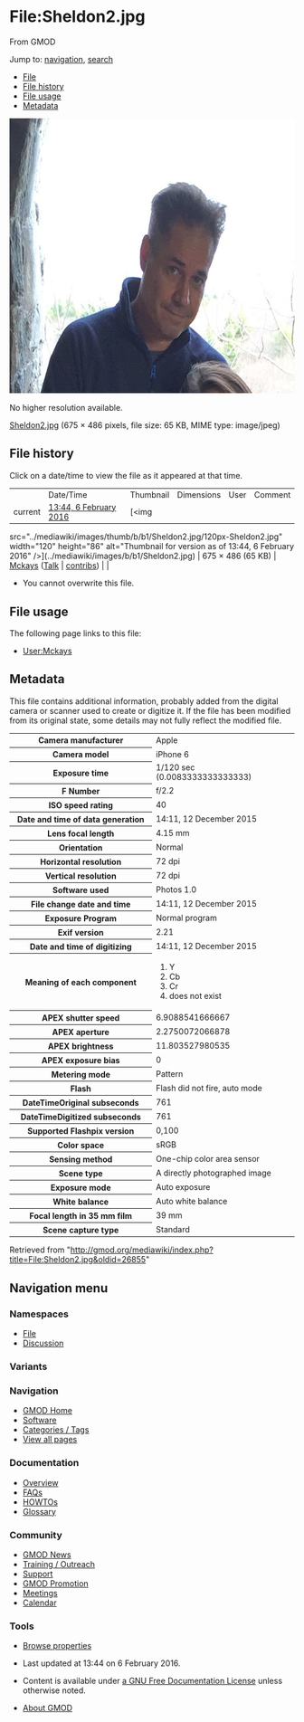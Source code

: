 <div id="mw-page-base" class="noprint">

</div>

<div id="mw-head-base" class="noprint">

</div>

<div id="content" class="mw-body" role="main">

<span id="top"></span>

<div id="mw-js-message" style="display:none;">

</div>



# <span dir="auto">File:Sheldon2.jpg</span>

<div id="bodyContent">

<div id="siteSub">

From GMOD

</div>

<div id="contentSub">

</div>

<div id="jump-to-nav" class="mw-jump">

Jump to: [navigation](#mw-navigation), [search](#p-search)

</div>

<div id="mw-content-text">

- [File](#file)
- [File history](#filehistory)
- [File usage](#filelinks)
- [Metadata](#metadata)

<div id="file" class="fullImageLink">

[<img src="../mediawiki/images/b/b1/Sheldon2.jpg" width="675"
height="486" alt="File:Sheldon2.jpg" />](../mediawiki/images/b/b1/Sheldon2.jpg)

<div class="mw-filepage-resolutioninfo">

No higher resolution available.

</div>

</div>

<div class="fullMedia">

<a href="../mediawiki/images/b/b1/Sheldon2.jpg" class="internal"
title="Sheldon2.jpg">Sheldon2.jpg</a> ‎<span class="fileInfo">(675 × 486
pixels, file size: 65 KB, MIME type: image/jpeg)</span>

</div>

<div id="mw-imagepage-content" class="mw-content-ltr" lang="en"
dir="ltr">

</div>

## File history

<div id="mw-imagepage-section-filehistory">

Click on a date/time to view the file as it appeared at that time.

|  |  |  |  |  |  |
|----|----|----|----|----|----|
|  | Date/Time | Thumbnail | Dimensions | User | Comment |
| current | [13:44, 6 February 2016](../mediawiki/images/b/b1/Sheldon2.jpg) | [<img
src="../mediawiki/images/thumb/b/b1/Sheldon2.jpg/120px-Sheldon2.jpg"
width="120" height="86"
alt="Thumbnail for version as of 13:44, 6 February 2016" />](../mediawiki/images/b/b1/Sheldon2.jpg) | 675 × 486 <span style="white-space: nowrap;">(65 KB)</span> | <a href="User:Mckays" class="mw-userlink" title="User:Mckays">Mckays</a> <span style="white-space: nowrap;"> <span class="mw-usertoollinks">(<a
href="http://gmod.org/mediawiki/index.php?title=User_talk:Mckays&amp;action=edit&amp;redlink=1"
class="new" title="User talk:Mckays (page does not exist)">Talk</a> \| [contribs](Special:Contributions/Mckays "Special:Contributions/Mckays"))</span></span> |  |

</div>

- <span id="mw-imagepage-upload-disallowed">You cannot overwrite this
  file.</span>

## File usage

<div id="mw-imagepage-section-linkstoimage">

The following page links to this file:

- [User:Mckays](User:Mckays "User:Mckays")

</div>

## Metadata

<div class="mw-imagepage-section-metadata">

This file contains additional information, probably added from the
digital camera or scanner used to create or digitize it. If the file has
been modified from its original state, some details may not fully
reflect the modified file.

<table id="mw_metadata" class="mw_metadata">
<colgroup>
<col style="width: 50%" />
<col style="width: 50%" />
</colgroup>
<tbody>
<tr class="odd exif-make">
<th>Camera manufacturer</th>
<td>Apple</td>
</tr>
<tr class="even exif-model">
<th>Camera model</th>
<td>iPhone 6</td>
</tr>
<tr class="odd exif-exposuretime">
<th>Exposure time</th>
<td>1/120 sec (0.0083333333333333)</td>
</tr>
<tr class="even exif-fnumber">
<th>F Number</th>
<td>f/2.2</td>
</tr>
<tr class="odd exif-isospeedratings">
<th>ISO speed rating</th>
<td>40</td>
</tr>
<tr class="even exif-datetimeoriginal">
<th>Date and time of data generation</th>
<td>14:11, 12 December 2015</td>
</tr>
<tr class="odd exif-focallength">
<th>Lens focal length</th>
<td>4.15 mm</td>
</tr>
<tr class="even exif-orientation collapsable">
<th>Orientation</th>
<td>Normal</td>
</tr>
<tr class="odd exif-xresolution collapsable">
<th>Horizontal resolution</th>
<td>72 dpi</td>
</tr>
<tr class="even exif-yresolution collapsable">
<th>Vertical resolution</th>
<td>72 dpi</td>
</tr>
<tr class="odd exif-software collapsable">
<th>Software used</th>
<td>Photos 1.0</td>
</tr>
<tr class="even exif-datetime collapsable">
<th>File change date and time</th>
<td>14:11, 12 December 2015</td>
</tr>
<tr class="odd exif-exposureprogram collapsable">
<th>Exposure Program</th>
<td>Normal program</td>
</tr>
<tr class="even exif-exifversion collapsable">
<th>Exif version</th>
<td>2.21</td>
</tr>
<tr class="odd exif-datetimedigitized collapsable">
<th>Date and time of digitizing</th>
<td>14:11, 12 December 2015</td>
</tr>
<tr class="even exif-componentsconfiguration collapsable">
<th>Meaning of each component</th>
<td><ol>
<li>Y</li>
<li>Cb</li>
<li>Cr</li>
<li>does not exist</li>
</ol></td>
</tr>
<tr class="odd exif-shutterspeedvalue collapsable">
<th>APEX shutter speed</th>
<td>6.9088541666667</td>
</tr>
<tr class="even exif-aperturevalue collapsable">
<th>APEX aperture</th>
<td>2.2750072066878</td>
</tr>
<tr class="odd exif-brightnessvalue collapsable">
<th>APEX brightness</th>
<td>11.803527980535</td>
</tr>
<tr class="even exif-exposurebiasvalue collapsable">
<th>APEX exposure bias</th>
<td>0</td>
</tr>
<tr class="odd exif-meteringmode collapsable">
<th>Metering mode</th>
<td>Pattern</td>
</tr>
<tr class="even exif-flash collapsable">
<th>Flash</th>
<td>Flash did not fire, auto mode</td>
</tr>
<tr class="odd exif-subsectimeoriginal collapsable">
<th>DateTimeOriginal subseconds</th>
<td>761</td>
</tr>
<tr class="even exif-subsectimedigitized collapsable">
<th>DateTimeDigitized subseconds</th>
<td>761</td>
</tr>
<tr class="odd exif-flashpixversion collapsable">
<th>Supported Flashpix version</th>
<td>0,100</td>
</tr>
<tr class="even exif-colorspace collapsable">
<th>Color space</th>
<td>sRGB</td>
</tr>
<tr class="odd exif-sensingmethod collapsable">
<th>Sensing method</th>
<td>One-chip color area sensor</td>
</tr>
<tr class="even exif-scenetype collapsable">
<th>Scene type</th>
<td>A directly photographed image</td>
</tr>
<tr class="odd exif-exposuremode collapsable">
<th>Exposure mode</th>
<td>Auto exposure</td>
</tr>
<tr class="even exif-whitebalance collapsable">
<th>White balance</th>
<td>Auto white balance</td>
</tr>
<tr class="odd exif-focallengthin35mmfilm collapsable">
<th>Focal length in 35 mm film</th>
<td>39 mm</td>
</tr>
<tr class="even exif-scenecapturetype collapsable">
<th>Scene capture type</th>
<td>Standard</td>
</tr>
</tbody>
</table>

</div>

</div>

<div class="printfooter">

Retrieved from
"<http://gmod.org/mediawiki/index.php?title=File:Sheldon2.jpg&oldid=26855>"

</div>

<div id="catlinks" class="catlinks catlinks-allhidden">

</div>

<div class="visualClear">

</div>

</div>

</div>

<div id="mw-navigation">

## Navigation menu

<div id="mw-head">



<div id="left-navigation">

<div id="p-namespaces" class="vectorTabs" role="navigation"
aria-labelledby="p-namespaces-label">

### Namespaces

- <span id="ca-nstab-image"><a href="File:Sheldon2.jpg" accesskey="c"
  title="View the file page [c]">File</a></span>
- <span id="ca-talk"><a
  href="http://gmod.org/mediawiki/index.php?title=File_talk:Sheldon2.jpg&amp;action=edit&amp;redlink=1"
  accesskey="t"
  title="Discussion about the content page [t]">Discussion</a></span>

</div>

<div id="p-variants" class="vectorMenu emptyPortlet" role="navigation"
aria-labelledby="p-variants-label">

### 

### Variants[](#)

<div class="menu">

</div>

</div>

</div>





</div>

</div>

</div>

<div id="mw-panel">

<div id="p-logo" role="banner">

<a href="Main_Page"
style="background-image: url(../images/GMOD-cogs.png);"
title="Visit the main page"></a>

</div>

<div id="p-Navigation" class="portal" role="navigation"
aria-labelledby="p-Navigation-label">

### Navigation

<div class="body">

- <span id="n-GMOD-Home">[GMOD Home](Main_Page)</span>
- <span id="n-Software">[Software](GMOD_Components)</span>
- <span id="n-Categories-.2F-Tags">[Categories /
  Tags](Categories)</span>
- <span id="n-View-all-pages">[View all pages](Special:AllPages)</span>

</div>

</div>

<div id="p-Documentation" class="portal" role="navigation"
aria-labelledby="p-Documentation-label">

### Documentation

<div class="body">

- <span id="n-Overview">[Overview](Overview)</span>
- <span id="n-FAQs">[FAQs](Category:FAQ)</span>
- <span id="n-HOWTOs">[HOWTOs](Category:HOWTO)</span>
- <span id="n-Glossary">[Glossary](Glossary)</span>

</div>

</div>

<div id="p-Community" class="portal" role="navigation"
aria-labelledby="p-Community-label">

### Community

<div class="body">

- <span id="n-GMOD-News">[GMOD News](GMOD_News)</span>
- <span id="n-Training-.2F-Outreach">[Training /
  Outreach](Training_and_Outreach)</span>
- <span id="n-Support">[Support](Support)</span>
- <span id="n-GMOD-Promotion">[GMOD Promotion](GMOD_Promotion)</span>
- <span id="n-Meetings">[Meetings](Meetings)</span>
- <span id="n-Calendar">[Calendar](Calendar)</span>

</div>

</div>

<div id="p-tb" class="portal" role="navigation"
aria-labelledby="p-tb-label">

### Tools

<div class="body">


- <span id="t-smwbrowselink"><a href="Special:Browse/File:Sheldon2.jpg" rel="smw-browse">Browse
  properties</a></span>

</div>

</div>

</div>

</div>

<div id="footer" role="contentinfo">

- <span id="footer-info-lastmod">Last updated at 13:44 on 6 February
  2016.</span>
<!-- - <span id="footer-info-viewcount">1,654 page views.</span> -->
- <span id="footer-info-copyright">Content is available under
  <a href="http://www.gnu.org/licenses/fdl-1.3.html" class="external"
  rel="nofollow">a GNU Free Documentation License</a> unless otherwise
  noted.</span>

<!-- -->

- <span id="footer-places-about">[About
  GMOD](GMOD:About "GMOD:About")</span>

<!-- -->






</div>
